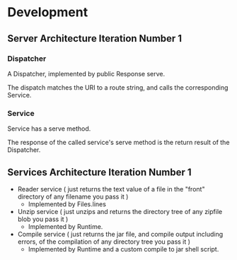 # Development

## Server Architecture Iteration Number 1

### Dispatcher

  A Dispatcher, implemented by public Response serve.

  The dispatch matches the URI to a route string, and calls 
  the corresponding Service.

### Service

  Service has a serve method. 

  The response of the called service's serve method is the return result of the Dispatcher.

## Services Architecture Iteration Number 1

  - Reader service ( just returns the text value of a file in the "front" directory of any filename you pass it )
    - Implemented by Files.lines
  - Unzip service ( just unzips and returns the directory tree of any zipfile blob you pass it )
    - Implemented by Runtime.
  - Compile service ( just returns the jar file, and compile output including errors, of the compilation of any directory tree you pass it )
    - Implemented by Runtime and a custom compile to jar shell script.



